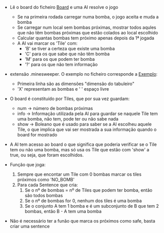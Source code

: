 - Lê o board do ficheiro [Board](assets/board.minesweeper) e uma AI resolve o jogo
    - Se na primeira rodada carregar numa bomba, o jogo aceita e muda a bomba
    - Se carregar num local sem bombas próximas, mostrar todos aqules que não têm bombas próximas que estão colados ao local escolhido
    - Calcular quantas bombas tem próximo apenas depois da 1ª jogada 
    - A AI vai marcar os 'Tile' com:
        - 'B' se tiver a certeza que existe uma bomba
        - 'C' para os que sabe que não têm bomba
        - 'M' para os que podem ter bomba
        - '?' para os que não tem informação

- extensão .minesweeper. O exemplo no ficheiro corresponde a [Exemplo](assets/example.png):
    - Primeira linha são as dimensões "dimensão do tabuleiro"
    - 'X' representam as bombas e ' ' espaço livre


- O board é constituído por Tiles, que por sua vez guardam:
    - num -> número de bombas próximas
    - info -> Informação utilizada pela AI para guardar se naquele Tile tem uma bomba, não tem, pode ter ou não sabe nada
    - show -> Boleano que é usado para saber se a AI escolheu aquele Tile, o que implica que vai ser mostrada a sua informação quando o board for mostrado

- A AI tem acesso ao board o que significa que poderia verificar se o Tile tem ou não uma bomba, mas só usa os Tile que estão com 'show' a true, ou seja, que foram escolhidos.



- Função que joga:
    1. Sempre que encontar um Tile com 0 bombas marcar os tiles próximos como 'NO_BOMB'
    2. Para cada Sentence que cria:
        1. Se o nº de bombas = nº de Tiles que podem ter bomba, então são todos bombas
        2. Se o nº de bombas for 0, nenhum dos tiles é uma bomba
        3. Se o conjunto A tem 1 bomba e é um subconjunto de B que tem 2 bombas, então B - A tem uma bomba


- Não é necessário ter a funão que marca os próximos como safe, basta criar uma sentence